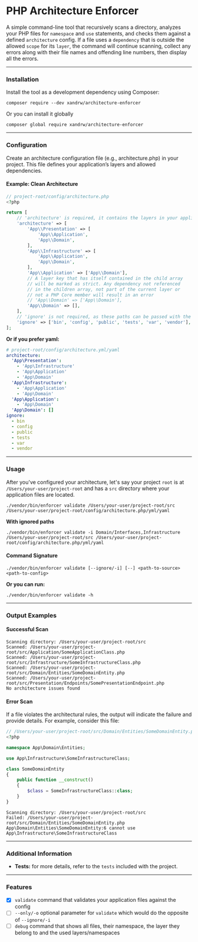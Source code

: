 # PHP Architecture Enforcer
A simple command-line tool that recursively scans a directory, analyzes your PHP files
for `namespace` and `use` statements, and checks them against a defined `architecture` config.
If a file uses a `dependency` that is outside the allowed `scope` for its `layer`, the command will continue scanning,
collect any errors along with their file names and offending line numbers, then display all the errors.

---

### Installation
Install the tool as a development dependency using Composer:
```shell
composer require --dev xandrw/architecture-enforcer
```

Or you can install it globally
```shell
composer global require xandrw/architecture-enforcer
```

---

### Configuration
Create an architecture configuration file (e.g., architecture.php) in your project.
This file defines your application’s layers and allowed dependencies.

#### Example: Clean Architecture
```php
// project-root/config/architecture.php
<?php

return [
    // 'architecture' is required, it contains the layers in your application
    'architecture' => [
        'App\\Presentation' => [
            'App\\Application',
            'App\\Domain',
        ],
        'App\\Infrastructure' => [
            'App\\Application',
            'App\\Domain',
        ],
        'App\\Application' => ['App\\Domain'],
        // A layer key that has itself contained in the child array
        // will be marked as strict. Any dependency not referenced
        // in the children array, not part of the current layer or
        // not a PHP Core member will result in an error
        // 'App\\Domain' => ['App\\Domain'],
        'App\\Domain' => [],
    ],
    // 'ignore' is not required, as these paths can be passed with the ignore parameter
    'ignore' => ['bin', 'config', 'public', 'tests', 'var', 'vendor'],
];
```

**Or if you prefer yaml:**
```yaml
# project-root/config/architecture.yml/yaml
architecture:
  'App\Presentation':
    - 'App\Infrastructure'
    - 'App\Application'
    - 'App\Domain'
  'App\Infrastructure':
    - 'App\Application'
    - 'App\Domain'
  'App\Application':
    - 'App\Domain'
  'App\Domain': []
ignore:
  - bin
  - config
  - public
  - tests
  - var
  - vendor
```

---

### Usage
After you've configured your architecture, let's say your project `root` is at
`/Users/your-user/project-root` and has a `src` directory where your application files are located.
```shell
./vendor/bin/enforcer validate /Users/your-user/project-root/src /Users/your-user/project-root/config/architecture.php/yml/yaml
```

**With ignored paths**
```shell
./vendor/bin/enforcer validate -i Domain/Interfaces,Infrastructure /Users/your-user/project-root/src /Users/your-user/project-root/config/architecture.php/yml/yaml
```

#### Command Signature
```
./vendor/bin/enforcer validate [--ignore/-i] [--] <path-to-source> <path-to-config>
```

**Or you can run:**
```shell
./vendor/bin/enforcer validate -h
```

---

### Output Examples

#### Successful Scan
```
Scanning directory: /Users/your-user/project-root/src
Scanned: /Users/your-user/project-root/src/Application/SomeApplicationClass.php
Scanned: /Users/your-user/project-root/src/Infrastructure/SomeInfrastructureClass.php
Scanned: /Users/your-user/project-root/src/Domain/Entities/SomeDomainEntity.php
Scanned: /Users/your-user/project-root/src/Presentation/Endpoints/SomePresentationEndpoint.php
No architecture issues found
```

#### Error Scan
If a file violates the architectural rules, the output will indicate the failure and provide details.
For example, consider this file:
```php
// /Users/your-user/project-root/src/Domain/Entities/SomeDomainEntity.php
<?php

namespace App\Domain\Entities;

use App\Infrastructure\SomeInfrastructureClass;

class SomeDomainEntity
{
    public function __construct()
    {
        $class = SomeInfrastructureClass::class;
    }
}
```

```
Scanning directory: /Users/your-user/project-root/src
Failed: /Users/your-user/project-root/src/Domain/Entities/SomeDomainEntity.php
App\Domain\Entities\SomeDomainEntity:6 cannot use App\Infrastructure\SomeInfrastructureClass
```

---

### Additional Information
- **Tests:** for more details, refer to the `tests` included with the project.

---

### Features
- [x] `validate` command that validates your application files against the config
- [ ] `--only/-o` optional parameter for `validate` which would do the opposite of `--ignore/-i`
- [ ] `debug` command that shows all files, their namespace, the layer they belong to and the used layers/namespaces